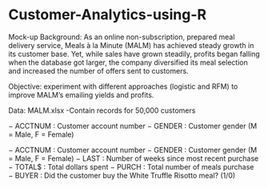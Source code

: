 # Customer-Analytics-using-R

Mock-up Background: As an online non-subscription, prepared meal delivery service, Meals à la Minute (MALM) has achieved steady growth in its customer base. Yet, while sales have grown steadily, profits began falling when the database got larger, the company diversified its meal selection and increased the number of offers sent to customers. 

Objective: experiment with different approaches (logistic and RFM) to improve MALM’s emailing yields and profits.

Data: MALM.xlsx -Contain records for 50,000 customers

− ACCTNUM : Customer account number 
− GENDER : Customer gender (M = Male, F = Female) 

− ACCTNUM : Customer account number 
− GENDER : Customer gender (M = Male, F = Female) 
− LAST : Number of weeks since most recent purchase 
− TOTAL$ : Total dollars spent 
− PURCH : Total number of meals purchase 
− BUYER : Did the customer buy the White Truffle Risotto meal? (1/0)
